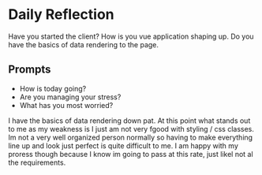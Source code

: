 # Daily Reflection
Have you started the client? How is you vue application shaping up. Do you have the basics of data rendering to the page.  

## Prompts
- How is today going? 
- Are you managing your stress?
- What has you most worried?


I have the basics of data rendering down pat. At this point what stands out to me as my weakness is I just am not very fgood with styling / css classes. Im not a very well organized person normally so having to make everything line up and look just perfect is quite difficult to me. I am happy with my proress though because I know im going to pass at this rate, just likel not al the requirements.